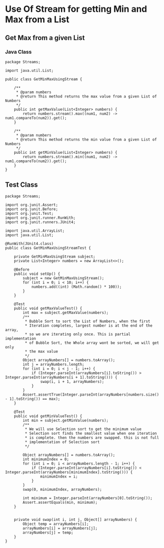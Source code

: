 # Use Of Stream for getting Min and Max from a List

## Get Max from a given List

### Java Class

    package Streams;
    
    import java.util.List;
    
    public class GetMinMaxUsingStream {
    
        /**
         * @param numbers
         * @return This method returns the max value from a given List of Numbers
         */
        public int getMaxValue(List<Integer> numbers) {
            return numbers.stream().max((num1, num2) -> num1.compareTo(num2)).get();
        }
    
        /**
         * @param numbers
         * @return This method returns the min value from a given List of Numbers
         */
        public int getMinValue(List<Integer> numbers) {
            return numbers.stream().min((num1, num2) -> num1.compareTo(num2)).get();
        }
    }

## Test Class

    package Streams;
    
    import org.junit.Assert;
    import org.junit.Before;
    import org.junit.Test;
    import org.junit.runner.RunWith;
    import org.junit.runners.JUnit4;
    
    import java.util.ArrayList;
    import java.util.List;
    
    @RunWith(JUnit4.class)
    public class GetMinMaxUsingStreamTest {
    
        private GetMinMaxUsingStream subject;
        private List<Integer> numbers = new ArrayList<>();
    
        @Before
        public void setUp() {
            subject = new GetMinMaxUsingStream();
            for (int i = 0; i < 10; i++) {
                numbers.add((int) (Math.random() * 100));
            }
        }
    
        @Test
        public void getMaxValueTest() {
            int max = subject.getMaxValue(numbers);
            /**
             * Bubble Sort to sort the List of Numbers, when the first
             * Iteration completes, largest number is at the end of the array,
             * so we are iterating only once. This is partial implementation
             * of Bubble Sort, the Whole array wont be sorted, we will get only
             * the max value
             */
            Object arrayNumbers[] = numbers.toArray();
            int j = arrayNumbers.length;
            for (int i = 0; i < j - 1; i++) {
                if (Integer.parseInt(arrayNumbers[i].toString()) > Integer.parseInt(arrayNumbers[i + 1].toString())) {
                    swap(i, i + 1, arrayNumbers);
                }
            }
            Assert.assertTrue(Integer.parseInt(arrayNumbers[numbers.size() - 1].toString()) == max);
        }
    
        @Test
        public void getMinValueTest() {
            int min = subject.getMinValue(numbers);
            /**
             * We will use Selection sort to get the minimum value
             * Selection sort finds the smallest value when one iteration
             * is complete. then the numbers are swapped. this is not full
             * implementation of Selection sort
             */
    
            Object arrayNumbers[] = numbers.toArray();
            int minimumIndex = 0;
            for (int i = 0; i < arrayNumbers.length - 1; i++) {
                if (Integer.parseInt(arrayNumbers[i].toString()) < Integer.parseInt(arrayNumbers[minimumIndex].toString())) {
                    minimumIndex = i;
                }
            }
            swap(0, minimumIndex, arrayNumbers);
    
            int minimum = Integer.parseInt(arrayNumbers[0].toString());
            Assert.assertEquals(min, minimum);
        }
    
    
        private void swap(int i, int j, Object[] arrayNumbers) {
            Object temp = arrayNumbers[i];
            arrayNumbers[i] = arrayNumbers[j];
            arrayNumbers[j] = temp;
        }
    }
